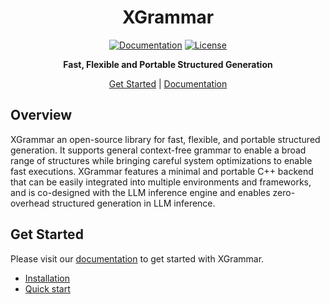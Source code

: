 <div align="center" id="top">

# XGrammar

[![Documentation](https://img.shields.io/badge/docs-latest-green)](https://xgrammar.mlc.ai/docs/)
[![License](https://img.shields.io/badge/license-apache_2-blue)](https://github.com/mlc-ai/xgrammar/blob/main/LICENSE)

**Fast, Flexible and Portable Structured Generation**


[Get Started](#get-started) | [Documentation](https://xgrammar.mlc.ai/docs/) <!-- TODO: | [Blogpost](https://blog.mlc.ai/TODO) -->

</div>

## Overview

XGrammar an open-source library for fast, flexible, and portable structured generation.
It supports general context-free grammar to enable a broad range of structures while bringing careful system optimizations to enable fast executions.
XGrammar features a minimal and portable C++ backend that can be easily integrated into multiple environments and frameworks,
and is co-designed with the LLM inference engine and enables zero-overhead structured generation in LLM inference.
<!--
## Key Features

TODO
WebLLM reference https://github.com/mlc-ai/web-llm/#key-features, if we want to list key features.
-->


## Get Started

Please visit our [documentation](https://xgrammar.mlc.ai/docs/) to get started with XGrammar.
- [Installation](https://xgrammar.mlc.ai/docs/installation)
- [Quick start](https://xgrammar.mlc.ai/docs/quick_start)


<!--
## Links

TODO
- [Demo App: WebLLM Chat](https://chat.webllm.ai/)
- If you want to run LLM on native runtime, check out [MLC-LLM](https://github.com/mlc-ai/mlc-llm)
- You might also be interested in [Web Stable Diffusion](https://github.com/mlc-ai/web-stable-diffusion/).
-->
